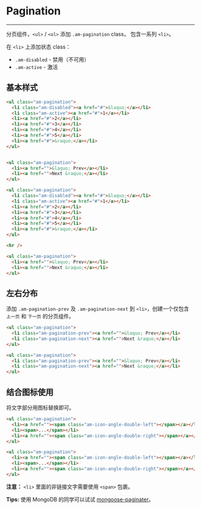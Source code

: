 # Pagination
---

分页组件，`<ul>` / `<ol>` 添加 `.am-pagination` class， 包含一系列 `<li>`。

在 `<li>` 上添加状态 class：

- `.am-disabled` - 禁用（不可用）
- `.am-active` - 激活

## 基本样式

`````html
<ul class="am-pagination">
  <li class="am-disabled"><a href="#">&laquo;</a></li>
  <li class="am-active"><a href="#">1</a></li>
  <li><a href="#">2</a></li>
  <li><a href="#">3</a></li>
  <li><a href="#">4</a></li>
  <li><a href="#">5</a></li>
  <li><a href="#">&raquo;</a></li>
</ul>


<ul class="am-pagination">
  <li><a href="">&laquo; Prev</a></li>
  <li><a href="">Next &raquo;</a></li>
</ul>
`````

```html
<ul class="am-pagination">
  <li class="am-disabled"><a href="#">&laquo;</a></li>
  <li class="am-active"><a href="#">1</a></li>
  <li><a href="#">2</a></li>
  <li><a href="#">3</a></li>
  <li><a href="#">4</a></li>
  <li><a href="#">5</a></li>
  <li><a href="#">&raquo;</a></li>
</ul>

<hr />

<ul class="am-pagination">
  <li><a href="">&laquo; Prev</a></li>
  <li><a href="">Next &raquo;</a></li>
</ul>
```

## 左右分布

添加 `.am-pagination-prev` 及 `.am-pagination-next` 到 `<li>`，创建一个仅包含 `上一页` 和 `下一页` 的分页组件。

`````html
<ul class="am-pagination">
  <li class="am-pagination-prev"><a href="">&laquo; Prev</a></li>
  <li class="am-pagination-next"><a href="">Next &raquo;</a></li>
</ul>
`````

```html
<ul class="am-pagination">
  <li class="am-pagination-prev"><a href="">&laquo; Prev</a></li>
  <li class="am-pagination-next"><a href="">Next &raquo;</a></li>
</ul>
```

## 结合图标使用

将文字部分用图标替换即可。

`````html
<ul class="am-pagination">
  <li><a href=""><span class="am-icon-angle-double-left"></span></a></li>
  <li><span>...</span></li>
  <li><a href=""><span class="am-icon-angle-double-right"></span></a></li>
</ul>
`````
```html
<ul class="am-pagination">
  <li><a href=""><span class="am-icon-angle-double-left"></span></a></li>
  <li><span>...</span></li>
  <li><a href=""><span class="am-icon-angle-double-right"></span></a></li>
</ul>
```

__注意：__ `<li>` 里面的非链接文字需要使用 `<span>` 包裹。

__Tips:__ 使用 MongoDB 的同学可以试试 [mongoose-paginater](https://www.npmjs.org/package/mongoose-paginater)。
